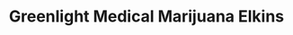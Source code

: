 ---
title: "Greenlight Medical Marijuana Elkins"
url: /elkins/greenlight-medical-marijuana-elkins/
shop: Hanf
---